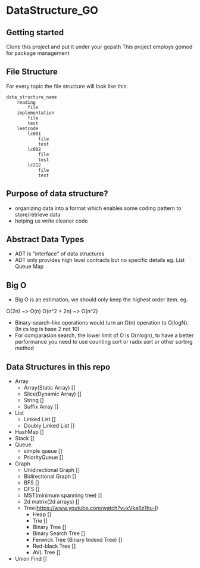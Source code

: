 # DataStructure_GO

## Getting started
Clone this project and put it under your gopath
This project employs gomod for package management

## File Structure
For every topic the file structure will look like this:

```
data_structure_name
    reading
        file
    implementation
        file
        test
    leetcode
        lc001
            file
            test
        lc002
            file
            test
        lc212
            file
            test
```

## Purpose of data structure?

- organizing data into a format which enables some coding pattern to store/retrieve data
- helping us write cleaner code

## Abstract Data Types

- ADT is "interface" of data structures
- ADT only provides high level contracts but no specific details
eg.
     List 
     Queue
     Map


## Big O

- Big O is an estimation, we should only keep the highest order item.
eg.

O(2n) ~> O(n)
O(n^2 + 2n) ~> O(n^2)

- Binary-search-like operations would turn an O(n) operation to O(logN). (In cs log is base 2 not 10)
- For comparasion search, the lower limit of O is O(nlogn), to have a better performance you need to use counting sort or radix sort or other sorting method


## Data Structures in this repo

* Array 
    - Array(Static Array) []
    - Slice(Dynamic Array) []
    - String []
    - Suffix Array []
* List 
    - Linked List []
    - Doubly Linked List []
* HashMap []
* Stack []
* Queue
    - simple queue []
    - PriorityQueue []
* Graph
    - Unidirectional Graph []
    - Bidirectional Graph []
    - BFS []
    - DFS []
    - MST(minimum spanning tree) []
    - 2d matrix(2d arrays) []
    - Tree(https://www.youtube.com/watch?v=xVka6z1hu-I)
        - Heap []
        - Trie []
        - Binary Tree []
        - Binary Search Tree []
        - Fenwick Tree (Binary Indexd Tree) []
        - Red-black Tree []
        - AVL Tree []
* Union Find []
